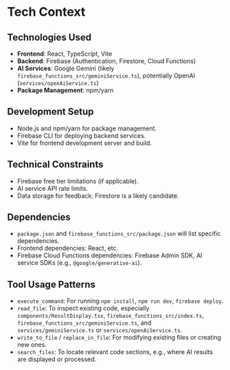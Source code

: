 # Tech Context

## Technologies Used
- **Frontend**: React, TypeScript, Vite
- **Backend**: Firebase (Authentication, Firestore, Cloud Functions)
- **AI Services**: Google Gemini (likely `firebase_functions_src/geminiService.ts`), potentially OpenAI (`services/openAiService.ts`)
- **Package Management**: npm/yarn

## Development Setup
- Node.js and npm/yarn for package management.
- Firebase CLI for deploying backend services.
- Vite for frontend development server and build.

## Technical Constraints
- Firebase free tier limitations (if applicable).
- AI service API rate limits.
- Data storage for feedback: Firestore is a likely candidate.

## Dependencies
- `package.json` and `firebase_functions_src/package.json` will list specific dependencies.
- Frontend dependencies: React, etc.
- Firebase Cloud Functions dependencies: Firebase Admin SDK, AI service SDKs (e.g., `@google/generative-ai`).

## Tool Usage Patterns
- `execute_command`: For running `npm install`, `npm run dev`, `firebase deploy`.
- `read_file`: To inspect existing code, especially `components/ResultDisplay.tsx`, `firebase_functions_src/index.ts`, `firebase_functions_src/geminiService.ts`, and `services/geminiService.ts` or `services/openAiService.ts`.
- `write_to_file` / `replace_in_file`: For modifying existing files or creating new ones.
- `search_files`: To locate relevant code sections, e.g., where AI results are displayed or processed.
